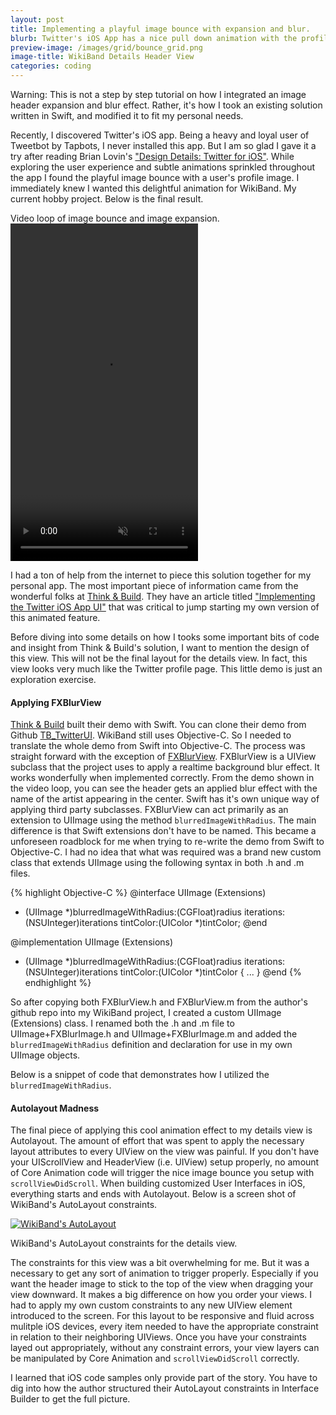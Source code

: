 ```yaml
---
layout: post
title: Implementing a playful image bounce with expansion and blur.
blurb: Twitter's iOS App has a nice pull down animation with the profile's header image.  I attempt to re-create it for WikiBand.
preview-image: /images/grid/bounce_grid.png
image-title: WikiBand Details Header View
categories: coding 
---
```


<span class="post-italics">Warning:</span>  This is not a step by step tutorial on how I integrated an image header expansion and blur effect.  Rather, it's how I took an existing solution written in Swift, and modified it to fit my personal needs.

Recently, I discovered Twitter's iOS app.  Being a heavy and loyal user of Tweetbot by Tapbots, I never installed this app.  But I am so glad I gave it a try after reading Brian Lovin's ["Design Details: Twitter for iOS"](http://blog.brianlovin.com/design-details-twitter-for-ios/). While exploring the user experience and subtle animations sprinkled throughout the app I found the playful image bounce with a user's profile image.  I immediately knew I wanted this delightful animation for WikiBand.   My current hobby project.  Below is the final result.

<div class="post-video-container">
  <span class="post-video-description">Video loop of image bounce and image expansion.</span>
  <video width="300" height="540" loop autoplay muted class="post-video">
    <source src="/images/posts/HeaderScroll/WikiBand_Demo_720p.mp4" type="video/mp4">
  </video>
</div>

I had a ton of help from the internet to piece this solution together for my personal app.  The most important piece of information came from the wonderful folks at [Think & Build](http://www.thinkandbuild.it/).  They have an article titled ["Implementing the Twitter iOS App UI"](http://www.thinkandbuild.it/implementing-the-twitter-ios-app-ui/) that was critical to jump starting my own version of this animated feature.  

Before diving into some details on how I tooks some important bits of code and insight from Think & Build's solution, I want to mention the design of this view.  This will not be the final layout for the details view.  In fact, this view looks very much like the Twitter profile page.  This little demo is just an exploration exercise.  

#### Applying FXBlurView

[Think & Build](http://www.thinkandbuild.it/) built their demo with Swift.  You can clone their demo from Github [TB_TwitterUI](https://github.com/ariok/TB_TwitterUI).  WikiBand still uses Objective-C.  So I needed to translate the whole demo from Swift into Objective-C. The process was straight forward with the exception of [FXBlurView](https://github.com/nicklockwood/FXBlurView).  FXBlurView is a UIView subclass that the project uses to apply a realtime background blur effect.  It works wonderfully when implemented correctly.  From the demo shown in the video loop, you can see the header gets an applied blur effect with the name of the artist appearing in the center.  Swift has it's own unique way of applying third party subclasses.  FXBlurView can act primarily as an extension to UIImage using the method ```blurredImageWithRadius```. The main difference is that Swift extensions don't have to be named.  This became a unforeseen roadblock for me when trying to re-write the demo from Swift to Objective-C.  I had no idea that what was required was a brand new custom class that extends UIImage using the following syntax in both .h and .m files.

{% highlight Objective-C %}
@interface UIImage (Extensions)
- (UIImage *)blurredImageWithRadius:(CGFloat)radius
      iterations:(NSUInteger)iterations
      tintColor:(UIColor *)tintColor;
@end

@implementation UIImage (Extensions)
- (UIImage *)blurredImageWithRadius:(CGFloat)radius
      iterations:(NSUInteger)iterations
      tintColor:(UIColor *)tintColor {
      ...
    }
@end
{% endhighlight %}

So after copying both FXBlurView.h and FXBlurView.m from the author's github repo into my WikiBand project, I created a custom UIImage (Extensions) class.  I renamed both the .h and .m file to UIImage+FXBlurImage.h and UIImage+FXBlurImage.m and added the ```blurredImageWithRadius``` definition and declaration for use in my own UIImage objects.  

Below is a snippet of code that demonstrates how I utilized the ```blurredImageWithRadius```.

<script src="https://gist.github.com/slhernandez/f76476d4cd6310c7d26a.js"></script>

#### Autolayout Madness

The final piece of applying this cool animation effect to my details view is Autolayout.  The amount of effort that was spent to apply the necessary layout attributes to every UIView on the view was painful.  If you don't have your UIScrollView and HeaderView (i.e. UIView) setup properly, no amount of Core Animation code will trigger the nice image bounce you setup with ```scrollViewDidScroll```.  When building customized User Interfaces in iOS, everything starts and ends with Autolayout.  Below is a screen shot of WikiBand's AutoLayout constraints.  

<div class="post-image">
  <a href="/images/posts/HeaderScroll/AutoLayout.png" data-imagelightbox="b"><img src="/images/posts/HeaderScroll/AutoLayout.png" title="WikiBand's AutoLayout" alt="WikiBand's AutoLayout"/></a>
  <p class="caption">WikiBand's AutoLayout constraints for the details view.</p>
</div>

The constraints for this view was a bit overwhelming for me.  But it was a necessary to get any sort of animation to trigger properly.  Especially if you want the header image to stick to the top of the view when dragging your view downward.  It makes a big difference on how you order your views.  I had to apply my own custom constraints to any new UIView element introduced to the screen.  For this layout to be responsive and fluid across mulitple iOS devices, every item needed to have the appropriate constraint in relation to their neighboring UIViews.  Once you have your constraints layed out appropriately, without any constraint errors, your view layers can be manipulated by Core Animation and ```scrollViewDidScroll``` correctly.

I learned that iOS code samples only provide part of the story.  You have to dig into how the author structured their AutoLayout constraints in Interface Builder to get the full picture.   
